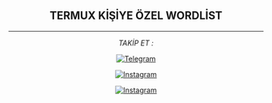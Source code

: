 <div align="center">

<h2> TERMUX KİŞİYE ÖZEL WORDLİST </h2>



---

<i>TAKİP ET :</i><br>

<a href="https://www.t.me/androedit" target="_blank"><img src="https://img.shields.io/badge/Telegram-%231877F2.svg?&style=flat-square&logo=telegram&logoColor=white" alt="Telegram"></a>

<a href="https://www.instagram.com/canpolatgkky" target="_blank"><img src="https://img.shields.io/badge/Instagram-%23E4405F.svg?&style=flat-square&logo=instagram&logoColor=white" alt="Instagram"></a>

<a href="https://www.youtube.com/c/CANPOLATG%C3%96KKAYA" target="_blank"><img src="https://img.shields.io/badge/Youtube-%23E4405F.svg?&style=flat-square&logo=youtube&logoColor=white" alt="Instagram"></a>

</div>
